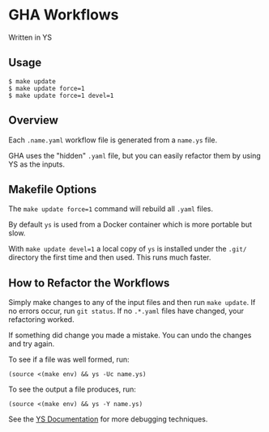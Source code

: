GHA Workflows
=============

Written in YS

## Usage

```
$ make update
$ make update force=1
$ make update force=1 devel=1
```

## Overview

Each `.name.yaml` workflow file is generated from a `name.ys` file.

GHA uses the "hidden" `.yaml` file, but you can easily refactor them by using
YS as the inputs.


## Makefile Options

The `make update force=1` command will rebuild all `.yaml` files.

By default `ys` is used from a Docker container which is more portable but
slow.

With `make update devel=1` a local copy of `ys` is installed under the `.git/`
directory the first time and then used.
This runs much faster.


## How to Refactor the Workflows

Simply make changes to any of the input files and then run `make update`.
If no errors occur, run `git status`.
If no `.*.yaml` files have changed, your refactoring worked.

If something did change you made a mistake.
You can undo the changes and try again.

To see if a file was well formed, run:

```
(source <(make env) && ys -Uc name.ys)
```

To see the output a file produces, run:

```
(source <(make env) && ys -Y name.ys)
```

See the [YS Documentation](https://yamlscript.org/doc/) for more debugging
techniques.

